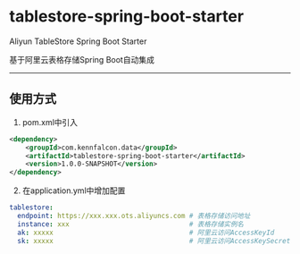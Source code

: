 # tablestore-spring-boot-starter
Aliyun TableStore Spring Boot Starter

基于阿里云表格存储Spring Boot自动集成

----------

使用方式
----------

1. pom.xml中引入
```xml
<dependency>
    <groupId>com.kennfalcon.data</groupId>
    <artifactId>tablestore-spring-boot-starter</artifactId>
    <version>1.0.0-SNAPSHOT</version>
</dependency>
```

2. 在application.yml中增加配置
```yaml
tablestore:
  endpoint: https://xxx.xxx.ots.aliyuncs.com # 表格存储访问地址
  instance: xxx                              # 表格存储实例名
  ak: xxxxx                                  # 阿里云访问AccessKeyId
  sk: xxxxx                                  # 阿里云访问AccessKeySecret
```
